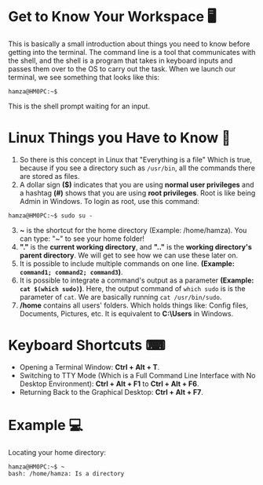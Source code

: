 # Get to Know Your Workspace 🖥️
This is basically a small introduction about things you need to know before getting into the terminal. The command line is a tool that communicates with the shell, and the shell is a program that takes in keyboard inputs and passes them over to the OS to carry out the task. When we launch our terminal, we see something that looks like this:
```
hamza@HM0PC:~$ 
```
This is the shell prompt waiting for an input.

# Linux Things you Have to Know 🐧️
1. So there is this concept in Linux that "Everything is a file" Which is true, because if you see a directory such as `/usr/bin`, all the commands there are stored as files.
2. A dollar sign **($)** indicates that you are using **normal user privileges** and a hashtag **(#)** shows that you are using **root privileges**. Root is like being Admin in Windows. To login as root, use this command:
```
hamza@HM0PC:~$ sudo su -
```
3. **~** is the shortcut for the home directory (Example: /home/hamza). You can type: "~" to see your home folder!
4. **"."** is the **current working directory**, and **".."** is the **working directory's parent directory**. We will get to see how we can use these later on.
5. It is possible to include multiple commands on one line. **(Example: `command1; command2; command3`)**.
6. It is possible to integrate a command's output as a parameter **(Example: `cat $(which sudo)`)**. Here, the output command of `which sudo` is is the parameter of `cat`. We are basically running `cat /usr/bin/sudo`.
7. **/home** contains all users' folders. Which holds things like: Config files, Documents, Pictures, etc. It is equivalent to **C:\Users** in Windows.

# Keyboard Shortcuts ⌨
- Opening a Terminal Window: **Ctrl + Alt + T**.
- Switching to TTY Mode (Which is a Full Command Line Interface with No Desktop Environment): **Ctrl + Alt + F1** to **Ctrl + Alt + F6**.
- Returning Back to the Graphical Desktop: **Ctrl + Alt + F7**.

# Example 💻️
Locating your home directory:
```
hamza@HM0PC:~$ ~
bash: /home/hamza: Is a directory
```
